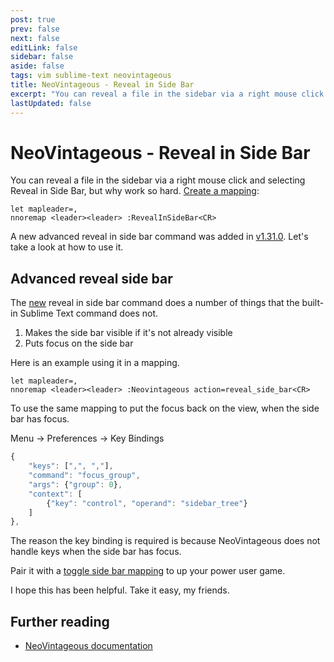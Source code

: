 ```yaml
---
post: true
prev: false
next: false
editLink: false
sidebar: false
aside: false
tags: vim sublime-text neovintageous
title: NeoVintageous - Reveal in Side Bar
excerpt: "You can reveal a file in the sidebar via a right mouse click and selecting Reveal in Side Bar, but why work so hard."
lastUpdated: false
---
```


# NeoVintageous - Reveal in Side Bar

You can reveal a file in the sidebar via a right mouse click and selecting Reveal in Side Bar, but why work so hard. [Create a mapping](/2022/11/21/vimrc-and-neovintageousrc/):

```vim
let mapleader=,
nnoremap <leader><leader> :RevealInSideBar<CR>
```

A new advanced reveal in side bar command was added in [v1.31.0](/2023/07/13/neovintageous-1.31.0/).  Let's take a look at how to use it.

## Advanced reveal side bar

The [new](https://github.com/NeoVintageous/NeoVintageous/releases/tag/1.31.0?ref=blog.gerardroche.com) reveal in side bar command does a number of things that the built-in Sublime Text command does not.

1. Makes the side bar visible if it's not already visible
2. Puts focus on the side bar

Here is an example using it in a mapping.

```vim
let mapleader=,
nnoremap <leader><leader> :Neovintageous action=reveal_side_bar<CR>
```

To use the same mapping to put the focus back on the view, when the side bar has focus.

Menu → Preferences → Key Bindings

```js
{
    "keys": [",", ","],
    "command": "focus_group",
    "args": {"group": 0},
    "context": [
        {"key": "control", "operand": "sidebar_tree"}
    ]
},
```

The reason the key binding is required is because NeoVintageous does not handle keys when the side bar has focus.

Pair it with a [toggle side bar mapping](/2023/05/15/neovintageous-toggle-sidebar/) to up your power user game.

I hope this has been helpful.  Take it easy, my friends.

## Further reading

* [NeoVintageous documentation](https://neovintageous.github.io/?ref=blog.gerardroche.com)
